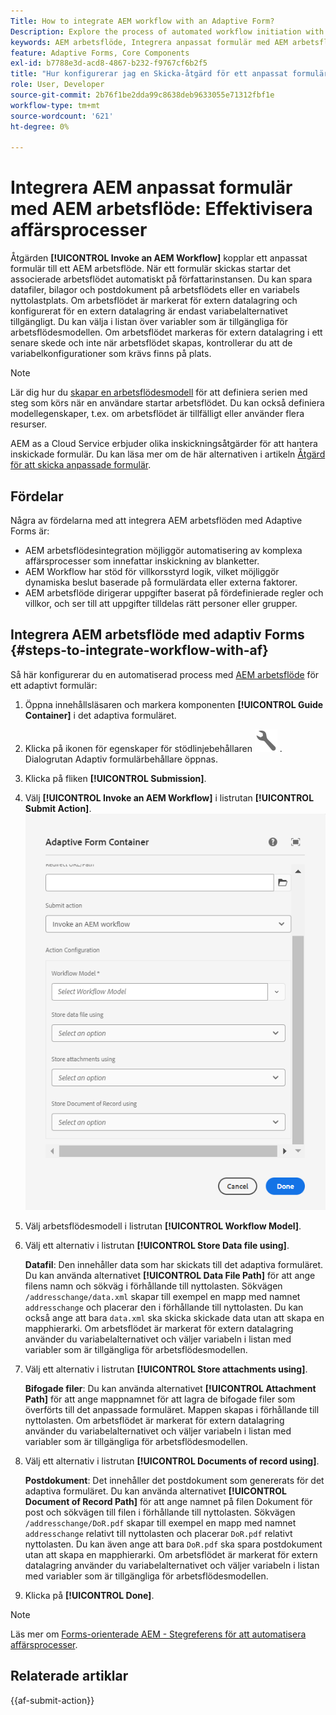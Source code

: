 ```yaml
---
Title: How to integrate AEM workflow with an Adaptive Form?
Description: Explore the process of automated workflow initiation with AEM Forms Submit Action.
keywords: AEM arbetsflöde, Integrera anpassat formulär med AEM arbetsflöde, Anropa AEM Skicka åtgärd
feature: Adaptive Forms, Core Components
exl-id: b7788e3d-acd8-4867-b232-f9767cf6b2f5
title: "Hur konfigurerar jag en Skicka-åtgärd för ett anpassat formulär?"
role: User, Developer
source-git-commit: 2b76f1be2dda99c8638deb9633055e71312fbf1e
workflow-type: tm+mt
source-wordcount: '621'
ht-degree: 0%

---
```


# Integrera AEM anpassat formulär med AEM arbetsflöde: Effektivisera affärsprocesser

Åtgärden **[!UICONTROL Invoke an AEM Workflow]** kopplar ett anpassat formulär till ett AEM arbetsflöde. När ett formulär skickas startar det associerade arbetsflödet automatiskt på författarinstansen. Du kan spara datafiler, bilagor och postdokument på arbetsflödets eller en variabels nyttolastplats. Om arbetsflödet är markerat för extern datalagring och konfigurerat för en extern datalagring är endast variabelalternativet tillgängligt. Du kan välja i listan över variabler som är tillgängliga för arbetsflödesmodellen. Om arbetsflödet markeras för extern datalagring i ett senare skede och inte när arbetsflödet skapas, kontrollerar du att de variabelkonfigurationer som krävs finns på plats.

>[!NOTE]
>
>  Lär dig hur du [skapar en arbetsflödesmodell](https://experienceleague.adobe.com/docs/experience-manager-65/developing/extending-aem/extending-workflows/workflows-models.html?lang=sv-SE#extending-aem) för att definiera serien med steg som körs när en användare startar arbetsflödet. Du kan också definiera modellegenskaper, t.ex. om arbetsflödet är tillfälligt eller använder flera resurser.

AEM as a Cloud Service erbjuder olika inskickningsåtgärder för att hantera inskickade formulär. Du kan läsa mer om de här alternativen i artikeln [Åtgärd för att skicka anpassade formulär](/help/forms/configure-submit-actions-core-components.md).

## Fördelar

Några av fördelarna med att integrera AEM arbetsflöden med Adaptive Forms är:

* AEM arbetsflödesintegration möjliggör automatisering av komplexa affärsprocesser som innefattar inskickning av blanketter.
* AEM Workflow har stöd för villkorsstyrd logik, vilket möjliggör dynamiska beslut baserade på formulärdata eller externa faktorer.
* AEM arbetsflöde dirigerar uppgifter baserat på fördefinierade regler och villkor, och ser till att uppgifter tilldelas rätt personer eller grupper.

<!--
## Prerequisites

Before using the **[!UICONTROL Invoke an AEM Workflow]** Submit Action configure the following for the **[!UICONTROL AEM DS settings service]** configuration: 

* **[!UICONTROL Processing Server URL]**: The Processing Server is the server where the Forms or AEM Workflow is triggered. This can be same as the URL of the AEM author instance or another server.

* **[!UICONTROL Processing Server User Name]**: Workflow user's username

* **[!UICONTROL Processing Server Password]**: Workflow user's password -->

## Integrera AEM arbetsflöde med adaptiv Forms {#steps-to-integrate-workflow-with-af}

Så här konfigurerar du en automatiserad process med [AEM arbetsflöde](https://experienceleague.adobe.com/docs/experience-manager-65/developing/extending-aem/extending-workflows/workflows-models.html?lang=sv-SE#extending-aem) för ett adaptivt formulär:

1. Öppna innehållsläsaren och markera komponenten **[!UICONTROL Guide Container]** i det adaptiva formuläret.
1. Klicka på ikonen för egenskaper för stödlinjebehållaren ![Egenskaper för stödlinje](/help/forms/assets/configure-icon.svg) . Dialogrutan Adaptiv formulärbehållare öppnas.
1. Klicka på fliken **[!UICONTROL Submission]**.
1. Välj **[!UICONTROL Invoke an AEM Workflow]** i listrutan **[!UICONTROL Submit Action]**.
   ![Åtgärdskonfiguration för Skicka e-post](/help/forms/assets/configure-invoke-aem-workflow.png)

1. Välj arbetsflödesmodell i listrutan **[!UICONTROL Workflow Model]**.
1. Välj ett alternativ i listrutan **[!UICONTROL Store Data file using]**.

   **Datafil**: Den innehåller data som har skickats till det adaptiva formuläret. Du kan använda alternativet **[!UICONTROL Data File Path]** för att ange filens namn och sökväg i förhållande till nyttolasten. Sökvägen `/addresschange/data.xml` skapar till exempel en mapp med namnet `addresschange` och placerar den i förhållande till nyttolasten. Du kan också ange att bara `data.xml` ska skicka skickade data utan att skapa en mapphierarki. Om arbetsflödet är markerat för extern datalagring använder du variabelalternativet och väljer variabeln i listan med variabler som är tillgängliga för arbetsflödesmodellen.

1. Välj ett alternativ i listrutan **[!UICONTROL Store attachments using]**.

   **Bifogade filer**: Du kan använda alternativet **[!UICONTROL Attachment Path]** för att ange mappnamnet för att lagra de bifogade filer som överförts till det anpassade formuläret. Mappen skapas i förhållande till nyttolasten. Om arbetsflödet är markerat för extern datalagring använder du variabelalternativet och väljer variabeln i listan med variabler som är tillgängliga för arbetsflödesmodellen.

1. Välj ett alternativ i listrutan **[!UICONTROL Documents of record using]**.

   **Postdokument**: Det innehåller det postdokument som genererats för det adaptiva formuläret. Du kan använda alternativet **[!UICONTROL Document of Record Path]** för att ange namnet på filen Dokument för post och sökvägen till filen i förhållande till nyttolasten. Sökvägen `/addresschange/DoR.pdf` skapar till exempel en mapp med namnet `addresschange` relativt till nyttolasten och placerar `DoR.pdf` relativt nyttolasten. Du kan även ange att bara `DoR.pdf` ska spara postdokument utan att skapa en mapphierarki. Om arbetsflödet är markerat för extern datalagring använder du variabelalternativet och väljer variabeln i listan med variabler som är tillgängliga för arbetsflödesmodellen.
1. Klicka på **[!UICONTROL Done]**.

>[!NOTE]
>
> Läs mer om [Forms-orienterade AEM - Stegreferens för att automatisera affärsprocesser](/help/forms/aem-forms-workflow-step-reference.md).

<!--
## Best Practices

* When configuring the **[!UICONTROL Invoke an AEM Workflow]** Submit Action, select the appropriate workflow model that aligns with the desired business process.
* In case, the workflow involves external data storage, be sure to configure the workflow accordingly. It is recommended to set up variables appropriately and in accordance with any external storage requirements. -->

## Relaterade artiklar

{{af-submit-action}}
